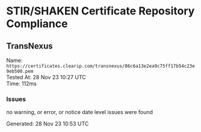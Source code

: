 # STIR/SHAKEN Certificate Repository Compliance

## TransNexus

Name: `https://certificates.clearip.com/transnexus/86c6a13e2ea9c75ff17b54c23e9eb500.pem`\
Tested At: 28 Nov 23 10:27 UTC\
Time: 112ms

### Issues

no warning, or error, or notice date level issues were found

Generated: 28 Nov 23 10:53 UTC